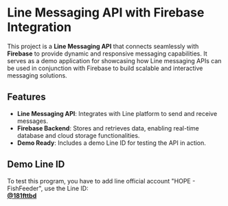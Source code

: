# Line Messaging API with Firebase Integration

This project is a **Line Messaging API** that connects seamlessly with **Firebase** to provide dynamic and responsive messaging capabilities. It serves as a demo application for showcasing how Line messaging APIs can be used in conjunction with Firebase to build scalable and interactive messaging solutions.

## Features
- **Line Messaging API**: Integrates with Line platform to send and receive messages.
- **Firebase Backend**: Stores and retrieves data, enabling real-time database and cloud storage functionalities.
- **Demo Ready**: Includes a demo Line ID for testing the API in action.

## Demo Line ID
To test this program, you have to add line official account "HOPE - FishFeeder", use the Line ID:  
**[@181fttbd](https://line.me/R/ti/p/@181fttbd)**
